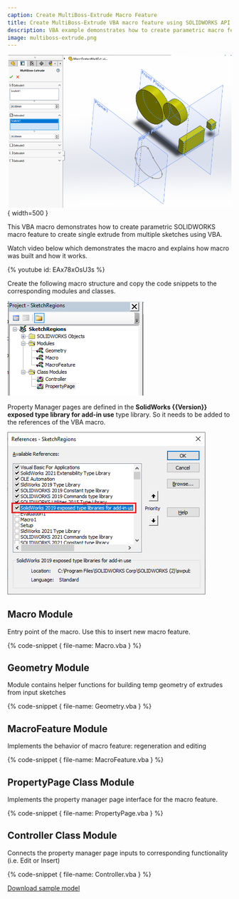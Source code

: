 ```yaml
---
caption: Create MultiBoss-Extrude Macro Feature
title: Create MultiBoss-Extrude VBA macro feature using SOLIDWORKS API
description: VBA example demonstrates how to create parametric macro feature to create extrude from multiple sketches with an editing and preview ability
image: multiboss-extrude.png
---
```

![Property Manager Page and preview for MultiBoss-Extrude Macro Feature](multiboss-extrude.png) { width=500 }

This VBA macro demonstrates how to create parametric SOLIDWORKS macro feature to create single extrude from multiple sketches using VBA.

Watch video below which demonstrates the macro and explains how macro was built and how it works.

{% youtube id: EAx78xOsU3s %}

Create the following macro structure and copy the code snippets to the corresponding modules and classes.

![Macro modules and classes](macro-project-structure.png)

Property Manager pages are defined in the **SolidWorks {{Version}} exposed type library for add-in use** type library. So it needs to be added to the references of the VBA macro.

![VBA macro references](macro-references.png)

## Macro Module

Entry point of the macro. Use this to insert new macro feature.

{% code-snippet { file-name: Macro.vba } %}

## Geometry Module

Module contains helper functions for building temp geometry of extrudes from input sketches

{% code-snippet { file-name: Geometry.vba } %}

## MacroFeature Module

Implements the behavior of macro feature: regeneration and editing

{% code-snippet { file-name: MacroFeature.vba } %}

## PropertyPage Class Module

Implements the property manager page interface for the macro feature.

{% code-snippet { file-name: PropertyPage.vba } %}

## Controller Class Module

Connects the property manager page inputs to corresponding functionality (i.e. Edit or Insert)

{% code-snippet { file-name: Controller.vba } %}

[Download sample model](MacroFeatureMultiExtrude.SLDPRT)